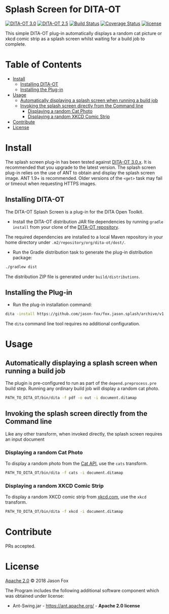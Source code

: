 Splash Screen for DITA-OT
=========================

[![DITA-OT 3.0](https://img.shields.io/badge/DITA--OT-3.0-blue.svg)](http://www.dita-ot.org/3.0/)
[![DITA-OT 2.5](https://img.shields.io/badge/DITA--OT-2.5-green.svg)](http://www.dita-ot.org/2.5/)
[![Build Status](https://travis-ci.org/jason-fox/fox.jason.splash.svg?branch=master)](https://travis-ci.org/jason-fox/fox.jason.splash)
[![Coverage Status](https://coveralls.io/repos/github/jason-fox/fox.jason.splash/badge.svg?branch=master)](https://coveralls.io/github/jason-fox/fox.jason.splash?branch=master)
[![license](https://img.shields.io/badge/license-Apache%202.0-blue.svg)](http://www.apache.org/licenses/LICENSE-2.0)


This simple DITA-OT plug-in automatically displays a random cat picture or xkcd comic strip as a splash screen whilst waiting for a build job to complete.


Table of Contents
=================

- [Install](#install)
  * [Installing DITA-OT](#installing-dita-ot)
  * [Installing the Plug-in](#installing-the-plug-in)
- [Usage](#usage)
  * [Automatically displaying a splash screen when running a build job](#automatically-displaying-a-splash-screen-when-running-a-build-job)
  * [Invoking the splash screen directly from the Command line](#invoking-the-splash-screen-directly-from-the-command-line)
    + [Displaying a random Cat Photo](#displaying-a-random-cat-photo)
    + [Displaying a random XKCD Comic Strip](#displaying-a-random-xkcd-comic-strip)
- [Contribute](#contribute)
- [License](#license)


Install
=======

The splash screen plug-in has been tested against [DITA-OT 3.0.x](http://www.dita-ot.org/download). It is recommended that you upgrade to the latest version. The splash screen plug-in relies on the use of ANT to obtain and display the splash screen image. ANT 1.9+ is recommended. Older versions of the `<get>` task may fail or timeout when requesting HTTPS images. 

Installing DITA-OT
------------------

The DITA-OT Splash Screen is a plug-in for the DITA Open Toolkit.

-  Install the DITA-OT distribution JAR file dependencies by running `gradle install` from your clone of the [DITA-OT repository](https://github.com/dita-ot/dita-ot).

The required dependencies are installed to a local Maven repository in your home directory under `.m2/repository/org/dita-ot/dost/`.

-  Run the Gradle distribution task to generate the plug-in distribution package:

```bash
./gradlew dist
```

The distribution ZIP file is generated under `build/distributions`.

Installing the Plug-in
----------------------

-  Run the plug-in installation command:

```bash
dita -install https://github.com/jason-fox/fox.jason.splash/archive/v1.0.0.zip
```

The `dita` command line tool requires no additional configuration.


Usage
=====

Automatically displaying a splash screen when running a build job
------------------------------------------------------------------

The plugin is pre-configured to run as part of the `depend.preprocess.pre` build step. Running any ordinary build job will display a random cat photo.

```bash
PATH_TO_DITA_OT/bin/dita -f pdf -o out -i document.ditamap
```

Invoking the splash screen directly from the Command line
---------------------------------------------------------

Like any other transform, when invoked directly, the splash screen requires an input document

### Displaying a random Cat Photo

To display a random photo from the [Cat API](https://thecatapi.com/), use the `cats` transform.

```bash
PATH_TO_DITA_OT/bin/dita -f cats -i document.ditamap
```

### Displaying a random XKCD Comic Strip

To display a random XKCD comic strip from [xkcd.com](https://xkcd.com/), use the `xkcd` transform.

```bash
PATH_TO_DITA_OT/bin/dita -f xkcd -i document.ditamap
```

Contribute
==========

PRs accepted.

License
=======

[Apache 2.0](LICENSE) © 2018 Jason Fox

The Program includes the following additional software component which was obtained under license:

* Ant-Swing.jar - https://ant.apache.org/ - **Apache 2.0 license**